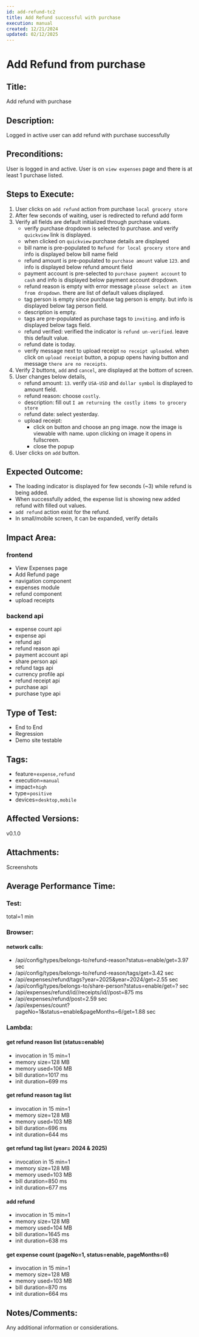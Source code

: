 ```yaml
---
id: add-refund-tc2
title: Add Refund successful with purchase
execution: manual
created: 12/21/2024
updated: 02/12/2025
---
```


# Add Refund from purchase

## Title:

Add refund with purchase

## Description:

Logged in active user can add refund with purchase successfully

## Preconditions:

User is logged in and active. User is on `view expenses` page and there is at least 1 purchase listed.

## Steps to Execute:

1. User clicks on `add refund` action from purchase `local grocery store`
2. After few seconds of waiting, user is redirected to refund add form
3. Verify all fields are default initialized through purchase values.
   - verify purchase dropdown is selected to purchase. and verify `quickview` link is displayed.
   - when clicked on `quickview` purchase details are displayed
   - bill name is pre-populated to `Refund for local grocery store` and info is displayed below bill name field
   - refund amount is pre-populated to `purchase amount` value `123`. and info is displayed below refund amount field
   - payment account is pre-selected to `purchase payment account` to `cash` and info is displayed below payment account dropdown.
   - refund reason is empty with error message `please select an item from dropdown`. there are list of default values displayed.
   - tag person is empty since purchase tag person is empty. but info is displayed below tag person field.
   - description is empty.
   - tags are pre-populated as purchase tags to `inviting`. and info is displayed below tags field.
   - refund verified: verified the indicator is `refund un-verified`. leave this default value.
   - refund date is today.
   - verify message next to upload receipt `no receipt uploaded`. when click on `upload receipt` button, a popup opens having button and message `there are no receipts`.
4. Verify 2 buttons, `add` and `cancel`, are displayed at the bottom of screen.
5. User changes below details,
   - refund amount: `13`. verify `USA-USD` and `dollar symbol` is displayed to amount field.
   - refund reason: choose `costly`.
   - description: fill out `I am returning the costly items to grocery store`
   - refund date: select yesterday.
   - upload receipt:
     - click on button and choose an png image. now the image is viewable with name. upon clicking on image it opens in fullscreen.
     - close the popup
6. User clicks on `add` button.

## Expected Outcome:

- The loading indicator is displayed for few seconds (~3) while refund is being added.
- When successfully added, the expense list is showing new added refund with filled out values.
- `add refund` action exist for the refund.
- In small/mobile screen, it can be expanded, verify details

## Impact Area:

### frontend

- View Expenses page
- Add Refund page
- navigation component
- expenses module
- refund component
- upload receipts

### backend api

- expense count api
- expense api
- refund api
- refund reason api
- payment account api
- share person api
- refund tags api
- currency profile api
- refund receipt api
- purchase api
- purchase type api

## Type of Test:

- End to End
- Regression
- Demo site testable

## Tags:

- feature=`expense,refund`
- execution=`manual`
- impact=`high`
- type=`positive`
- devices=`desktop,mobile`

## Affected Versions:

v0.1.0

## Attachments:

Screenshots

## Average Performance Time:

### Test:

total=1 min

### Browser:

#### network calls:

- /api/config/types/belongs-to/refund-reason?status=enable/get=3.97 sec
- /api/config/types/belongs-to/refund-reason/tags/get=3.42 sec
- /api/expenses/refund/tags?year=2025&year=2024/get=2.55 sec
- /api/config/types/belongs-to/share-person?status=enable/get=? sec
- /api/expenses/refund/id/<refund-id>/receipts/id/<receipt-id>/post=875 ms
- /api/expenses/refund/post=2.59 sec
- /api/expenses/count?pageNo=1&status=enable&pageMonths=6/get=1.88 sec

### Lambda:

#### get refund reason list (status=enable)

- invocation in 15 min=1
- memory size=128 MB
- memory used=106 MB
- bill duration=1017 ms
- init duration=699 ms

#### get refund reason tag list

- invocation in 15 min=1
- memory size=128 MB
- memory used=103 MB
- bill duration=696 ms
- init duration=644 ms

#### get refund tag list (year= 2024 & 2025)

- invocation in 15 min=1
- memory size=128 MB
- memory used=103 MB
- bill duration=850 ms
- init duration=677 ms

#### add refund

- invocation in 15 min=1
- memory size=128 MB
- memory used=104 MB
- bill duration=1645 ms
- init duration=638 ms

#### get expense count (pageNo=1, status=enable, pageMonths=6)

- invocation in 15 min=1
- memory size=128 MB
- memory used=103 MB
- bill duration=870 ms
- init duration=664 ms

## Notes/Comments:

Any additional information or considerations.
